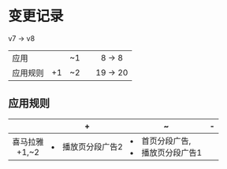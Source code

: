 # 变更记录

v7 -> v8

||||||
|-|:-:|:-:|:-:|:-:|
|应用||~1||8 -> 8|
|应用规则|+1|~2||19 -> 20|

## 应用规则

||+|~|-|
|:-:|-|-|-|
|喜马拉雅<br>+1,~2|<li>播放页分段广告2|<li>首页分段广告,<li>播放页分段广告1||
